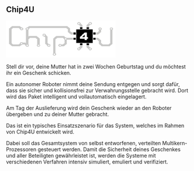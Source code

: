 ## Chip4U

<p class="logo"><img src="assets/img/projects/chip4u.png" /></p>

Stell dir vor, deine Mutter hat in zwei Wochen Geburtstag und du möchtest ihr ein Geschenk schicken.

Ein autonomer Roboter nimmt deine Sendung entgegen und sorgt dafür, dass sie sicher und kollisionsfrei 
zur Verwahrungsstelle gebracht wird. Dort wird das Paket intelligent und vollautomatisch eingelagert.

Am Tag der Auslieferung wird dein Geschenk wieder an den Roboter übergeben und zu deiner Mutter gebracht.

Das ist ein typisches Einsatzszenario für das System, welches im Rahmen von Chip4U entwickelt wird.

Dabei soll das Gesamtsystem von selbst entworfenen, verteilten Multikern-Prozessoren gesteuert werden. 
Damit die Sicherheit deines Geschenkes und aller Beteiligten gewährleistet ist, werden die Systeme mit 
verschiedenen Verfahren intensiv simuliert, emuliert und verifiziert.
